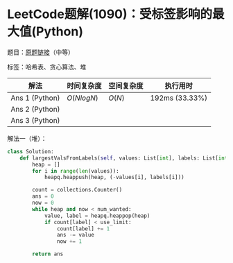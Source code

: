 # LeetCode题解(1090)：受标签影响的最大值(Python)

题目：[原题链接](https://leetcode-cn.com/problems/largest-values-from-labels/)（中等）

标签：哈希表、贪心算法、堆

| 解法           | 时间复杂度 | 空间复杂度 | 执行用时       |
| -------------- | ---------- | ---------- | -------------- |
| Ans 1 (Python) | $O(NlogN)$ | $O(N)$     | 192ms (33.33%) |
| Ans 2 (Python) |            |            |                |
| Ans 3 (Python) |            |            |                |

解法一（堆）：

```python
class Solution:
    def largestValsFromLabels(self, values: List[int], labels: List[int], num_wanted: int, use_limit: int) -> int:
        heap = []
        for i in range(len(values)):
            heapq.heappush(heap, (-values[i], labels[i]))

        count = collections.Counter()
        ans = 0
        now = 0
        while heap and now < num_wanted:
            value, label = heapq.heappop(heap)
            if count[label] < use_limit:
                count[label] += 1
                ans -= value
                now += 1

        return ans
```